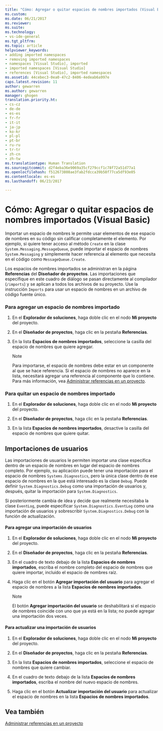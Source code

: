 ```yaml
---
title: "Cómo: Agregar o quitar espacios de nombres importados (Visual Basic) | Microsoft Docs"
ms.custom: 
ms.date: 06/21/2017
ms.reviewer: 
ms.suite: 
ms.technology:
- vs-ide-general
ms.tgt_pltfrm: 
ms.topic: article
helpviewer_keywords:
- adding imported namespaces
- removing imported namespaces
- namespaces [Visual Studio], imported
- imported namespaces [Visual Studio]
- references [Visual Studio], imported namespaces
ms.assetid: 44cebec3-0ea0-47c2-8406-4edeab6a997e
caps.latest.revision: 11
author: gewarren
ms.author: gewarren
manager: ghogen
translation.priority.ht:
- cs-cz
- de-de
- es-es
- fr-fr
- it-it
- ja-jp
- ko-kr
- pl-pl
- pt-br
- ru-ru
- tr-tr
- zh-cn
- zh-tw
ms.translationtype: Human Translation
ms.sourcegitcommit: d2f4eba36e9069a35cf279ccf1c78f72a51d77a1
ms.openlocfilehash: f512673808ae3fab2fdcca39b58f77ca5df93e05
ms.contentlocale: es-es
ms.lasthandoff: 06/23/2017

---
```

# <a name="how-to-add-or-remove-imported-namespaces-visual-basic"></a>Cómo: Agregar o quitar espacios de nombres importados (Visual Basic)
Importar un espacio de nombres le permite usar elementos de ese espacio de nombres en su código sin calificar completamente el elemento. Por ejemplo, si quiere tener acceso al método `Create` en la clase `System.Messaging.MessageQueue`, puede importar el espacio de nombres `System.Messaging` y simplemente hacer referencia al elemento que necesita en el código como `MessageQueue.Create`.  

 Los espacios de nombres importados se administran en la página **Referencias** del **Diseñador de proyectos**. Las importaciones que especifique en este cuadro de diálogo se pasan directamente al compilador (`/imports`) y se aplican a todos los archivos de su proyecto. Use la instrucción `Imports` para usar un espacio de nombres en un archivo de código fuente único.  

### <a name="to-add-an-imported-namespace"></a>Para agregar un espacio de nombres importado  

1.  En el **Explorador de soluciones**, haga doble clic en el nodo **Mi proyecto** del proyecto.  

2.  En el **Diseñador de proyectos**, haga clic en la pestaña **Referencias**.  

3.  En la lista **Espacios de nombres importados**, seleccione la casilla del espacio de nombres que quiere agregar.  

    > [!NOTE]
    >  Para importarse, el espacio de nombres debe estar en un componente al que se hace referencia. Si el espacio de nombres no aparece en la lista, necesitará agregar una referencia al componente que lo contiene. Para más información, vea [Administrar referencias en un proyecto](managing-references-in-a-project.md).  
  
### <a name="to-remove-an-imported-namespace"></a>Para quitar un espacio de nombres importado  

1.  En el **Explorador de soluciones**, haga doble clic en el nodo **Mi proyecto** del proyecto.  

2.  En el **Diseñador de proyectos**, haga clic en la pestaña **Referencias**.  

3.  En la lista **Espacios de nombres importados**, desactive la casilla del espacio de nombres que quiere quitar.  

## <a name="user-imports"></a>Importaciones de usuarios  
 Las importaciones de usuarios le permiten importar una clase específica dentro de un espacio de nombres en lugar del espacio de nombres completo. Por ejemplo, su aplicación puede tener una importación para el espacio de nombres `Systems.Diagnostics`, pero la única clase dentro de ese espacio de nombres en la que está interesado es la clase `Debug`. Puede definir `System.Diagnostics.Debug` como una importación de usuarios y, después, quitar la importación para `System.Diagnostics`.  

 Si posteriormente cambia de idea y decide que realmente necesitaba la clase `EventLog`, puede especificar `System.Diagnostics.EventLog` como una importación de usuarios y sobrescribir `System.Diagnostics.Debug` con la función de actualización.  

#### <a name="to-add-a-user-import"></a>Para agregar una importación de usuarios  

1.  En el **Explorador de soluciones**, haga doble clic en el nodo **Mi proyecto** del proyecto.  

2.  En el **Diseñador de proyectos**, haga clic en la pestaña **Referencias**.  

3.  En el cuadro de texto debajo de la lista **Espacios de nombres importados**, escriba el nombre completo del espacio de nombres que quiere importar, incluido el espacio de nombres raíz.  

4.  Haga clic en el botón **Agregar importación del usuario** para agregar el espacio de nombres a la lista **Espacios de nombres importados**.  

    > [!NOTE]
    >  El botón **Agregar importación del usuario** se deshabilitará si el espacio de nombres coincide con uno que ya está en la lista; no puede agregar una importación dos veces.  

#### <a name="to-update-a-user-import"></a>Para actualizar una importación de usuarios  

1.  En el **Explorador de soluciones**, haga doble clic en el nodo **Mi proyecto** del proyecto.  

2.  En el **Diseñador de proyectos**, haga clic en la pestaña **Referencias**.  

3.  En la lista **Espacios de nombres importados**, seleccione el espacio de nombres que quiere cambiar.  

4.  En el cuadro de texto debajo de la lista **Espacios de nombres importados**, escriba el nombre del nuevo espacio de nombres.  

5.  Haga clic en el botón **Actualizar importación del usuario** para actualizar el espacio de nombres en la lista **Espacios de nombres importados**.  

## <a name="see-also"></a>Vea también  
 [Administrar referencias en un proyecto](../ide/managing-references-in-a-project.md)

